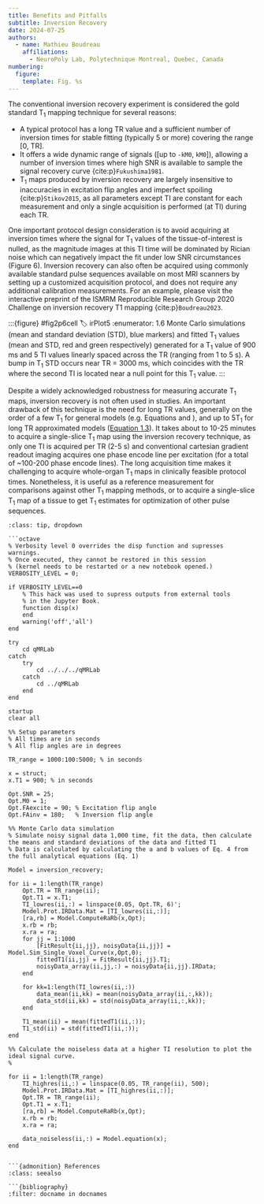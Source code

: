```yaml
---
title: Benefits and Pitfalls
subtitle: Inversion Recovery
date: 2024-07-25
authors:
  - name: Mathieu Boudreau
    affiliations:
      - NeuroPoly Lab, Polytechnique Montreal, Quebec, Canada
numbering:
  figure:
    template: Fig. %s
---
```


The conventional inversion recovery experiment is considered the gold standard T<sub>1</sub> mapping technique for several reasons: 
* A typical protocol has a long TR value and a sufficient number of inversion times for stable fitting (typically 5 or more) covering the range [0, TR]. 
* It offers a wide dynamic range of signals ([up to `-kM0`, `kM0`]), allowing a number of inversion times where high SNR is available to sample the signal recovery curve {cite:p}`Fukushima1981`. 
* T<sub>1</sub> maps produced by inversion recovery are largely insensitive to inaccuracies in excitation flip angles and imperfect spoiling {cite:p}`Stikov2015`, as all parameters except TI are constant for each measurement and only a single acquisition is performed (at TI) during each TR. 

One important protocol design consideration is to avoid acquiring at inversion times where the signal for T<sub>1</sub> values of the tissue-of-interest is nulled, as the magnitude images at this TI time will be dominated by Rician noise which can negatively impact the fit under low SNR circumstances (Figure 6). Inversion recovery can also often be acquired using commonly available standard pulse sequences available on most MRI scanners by setting up a customized acquisition protocol, and does not require any additional calibration measurements. For an example, please visit the interactive preprint of the ISMRM Reproducible Research Group 2020 Challenge on inversion recovery T1 mapping {cite:p}`Boudreau2023`. 


:::{figure} #fig2p6cell
:label: irPlot5
:enumerator: 1.6
Monte Carlo simulations (mean and standard deviation (STD), blue markers) and fitted T<sub>1</sub> values (mean and STD, red and green respectively) generated for a T<sub>1</sub> value of 900 ms and 5 TI values linearly spaced across the TR (ranging from 1 to 5 s). A bump in T<sub>1</sub> STD occurs near TR = 3000 ms, which coincides with the TR where the second TI is located near a null point for this T<sub>1</sub> value.
:::


Despite a widely acknowledged robustness for measuring accurate T<sub>1</sub> maps, inversion recovery is not often used in studies. An important drawback of this technique is the need for long TR values, generally on the order of a few T<sub>1</sub> for general models (e.g. Equations [](#irEq3) and [](#irEq4)), and up to 5T<sub>1</sub> for long TR approximated models ([Equation 1.3](#irEq3)). It takes about to 10-25 minutes to acquire a single-slice T<sub>1</sub> map using the inversion recovery technique, as only one TI is acquired per TR  (2-5 s) and conventional cartesian gradient readout imaging acquires one phase encode line per excitation (for a total of ~100-200 phase encode lines). The long acquisition time makes it challenging to acquire whole-organ T<sub>1</sub> maps in clinically feasible protocol times. Nonetheless, it is useful as a reference measurement for comparisons against other T<sub>1</sub> mapping methods, or to acquire a single-slice T<sub>1</sub> map of a tissue to get T<sub>1</sub> estimates for optimization of other pulse sequences.


```{admonition} Click here to view the qMRLab (MATLAB/Octave) code that generated [](#irPlot5).
:class: tip, dropdown

```octave
% Verbosity level 0 overrides the disp function and supresses warnings.
% Once executed, they cannot be restored in this session
% (kernel needs to be restarted or a new notebook opened.)
VERBOSITY_LEVEL = 0;

if VERBOSITY_LEVEL==0
    % This hack was used to supress outputs from external tools
    % in the Jupyter Book.
    function disp(x)
    end
    warning('off','all')
end

try
    cd qMRLab
catch
    try
        cd ../../../qMRLab
    catch
        cd ../qMRLab
    end
end

startup
clear all

%% Setup parameters
% All times are in seconds
% All flip angles are in degrees

TR_range = 1000:100:5000; % in seconds

x = struct;
x.T1 = 900; % in seconds

Opt.SNR = 25;
Opt.M0 = 1;
Opt.FAexcite = 90; % Excitation flip angle
Opt.FAinv = 180;   % Inversion flip angle

%% Monte Carlo data simulation
% Simulate noisy signal data 1,000 time, fit the data, then calculate the means and standard deviations of the data and fitted T1
% Data is calculated by calculating the a and b values of Eq. 4 from the full analytical equations (Eq. 1)

Model = inversion_recovery; 

for ii = 1:length(TR_range)
    Opt.TR = TR_range(ii);
    Opt.T1 = x.T1;
    TI_lowres(ii,:) = linspace(0.05, Opt.TR, 6)';
    Model.Prot.IRData.Mat = [TI_lowres(ii,:)];
    [ra,rb] = Model.ComputeRaRb(x,Opt);
    x.rb = rb;
    x.ra = ra;
    for jj = 1:1000
        [FitResult{ii,jj}, noisyData{ii,jj}] = Model.Sim_Single_Voxel_Curve(x,Opt,0); 
        fittedT1(ii,jj) = FitResult{ii,jj}.T1;
        noisyData_array(ii,jj,:) = noisyData{ii,jj}.IRData;
    end
        
    for kk=1:length(TI_lowres(ii,:))
        data_mean(ii,kk) = mean(noisyData_array(ii,:,kk));
        data_std(ii,kk) = std(noisyData_array(ii,:,kk));
    end
    
    T1_mean(ii) = mean(fittedT1(ii,:));
    T1_std(ii) = std(fittedT1(ii,:));
end

%% Calculate the noiseless data at a higher TI resolution to plot the ideal signal curve.
%

for ii = 1:length(TR_range)
    TI_highres(ii,:) = linspace(0.05, TR_range(ii), 500);
    Model.Prot.IRData.Mat = [TI_highres(ii,:)];
    Opt.TR = TR_range(ii);
    Opt.T1 = x.T1;
    [ra,rb] = Model.ComputeRaRb(x,Opt);
    x.rb = rb;
    x.ra = ra;

    data_noiseless(ii,:) = Model.equation(x);
end
```

```

```{admonition} References
:class: seealso

```{bibliography}
:filter: docname in docnames
```

```

